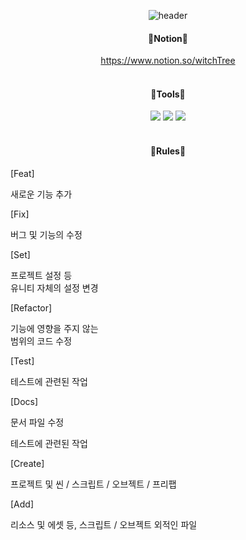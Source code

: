 <div align="center">

  ![header](https://capsule-render.vercel.app/api?type=waving&color=auto&height=150&section=header&text=Death's_Door&fontSize=70)


  
  <h4 align="center">📕Notion📕</h4>
  <a href=https://witchtree.notion.site/Home-a19c28eb70674e0da5c42f920067717e>https://www.notion.so/witchTree</a>

</div>

<br>
<h4 align="center">🔨Tools🔨</h4>
<div align="center">  
  <img src="https://img.shields.io/badge/Github-181717?style=flat&logo=Github&logoColor=white" />
	<img src="https://img.shields.io/badge/Unity-ffffff?style=flat&logo=Unity&logoColor=black" />	
	<img src="https://img.shields.io/badge/Notion-181717?style=flat&logo=Notion&logoColor=white" />
</div>
<br>
<h4 align="center" >📝Rules📝</h4>
<div align="left">  
  <p>[Feat]</p>
  <p>새로운 기능 추가</p>
  <p>[Fix]</p>
  <p>버그 및 기능의 수정</p>
  <p>[Set]</p>
  <p>프로젝트 설정 등<br>유니티 자체의 설정 변경</p>
  <p>[Refactor]</p>	 
  <p>기능에 영향을 주지 않는<br>범위의 코드 수정</p>
  <p>[Test]</p>
  <p>테스트에 관련된 작업</p>
  <p>[Docs]</p>
  <p>문서 파일 수정</p>
  <p>테스트에 관련된 작업</p>
  <p>[Create]</p>
  <p>프로젝트 및 씬 / 스크립트 / 오브젝트 / 프리팹</p>
  <p>[Add]</p>
  <p>리소스 및 에셋 등, 스크립트 / 오브젝트 외적인 파일</p>
</div>


